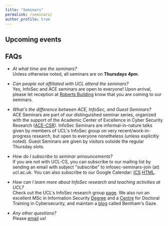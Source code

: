 ```yaml
---
title: "Seminars"
permalink: /seminars/
author_profile: true
---
```


Upcoming events
---


FAQs
---

* *At what time are the seminars?*<br>
Unless otherwise noted, all seminars are on **Thursdays 4pm**.

* *Can people not affiliated with UCL attend the seminars?*<br>
Yes, InfoSec and ACE seminars are open to everyone! Upon arrival, please let reception at [Roberts Building](https://www.ucl.ac.uk/maps/roberts-building) know that you are coming to our seminars.


* *What's the difference between ACE, InfoSec, and Guest Seminars?*<br>
ACE Seminars are part of our distinguished seminar series, organized with the support of the Academic Center of Excellence in Cyber Security Research ([ACE-CSR](https://www.ucl.ac.uk/cybersecurity-centre-of-excellence/)). InfoSec Seminars are informal-in-nature talks given by members of UCL's InfoSec group on very recent/work-in-progress research, but open to everyone nonetheless (unless explicitly noted). Guest Seminars are given by visitors outside the regular Thursday slots.

* *How do I subscribe to seminar announcements?*<br>
If you are not with UCL-CS, you can subscribe to our mailing list by sending an email with subject "subscribe" to infosec-seminars-join (at) ucl.ac.uk.
You can also subscribe to our Google Calendar: [ICS](https://www.google.com/calendar/ical/pk0m34jd9tiad42vk08vhlphbs%40group.calendar.google.com/public/basic.ics) [HTML](https://www.google.com/calendar/embed?src=pk0m34jd9tiad42vk08vhlphbs%40group.calendar.google.com&ctz=Europe/London).

* *How can I learn more about InfoSec research and teaching activities at UCL?*<br>
Check out the UCL's InfoSec research group [page](/about). We also run an excellent MSc in Information Security [Degree](https://www.ucl.ac.uk/computer-science/study/postgraduate-taught/information-security-msc) and a [Centre](https://www.ucl.ac.uk/cybersecurity-cdt/) for Doctoral Training in Cybersecurity, and maintain a [blog](https://benthamsgaze.org/) called Bentham's Gaze.

* *Any other questions?*<br>
Please [email](mailto:silpa.shah@ucl.ac.uk) us!
